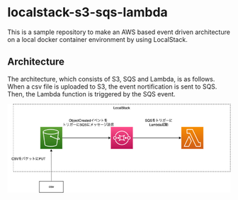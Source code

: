 # localstack-s3-sqs-lambda

This is a sample repository to make an AWS based event driven architecture on a local docker container environment by using LocalStack.

## Architecture

The architecture, which consists of S3, SQS and Lambda, is as follows.
When a csv file is uploaded to S3, the event nortification is sent to SQS.
Then, the Lambda function is triggered by the SQS event.

![AWSアーキテクチャ図](./architecture.drawio.png)
